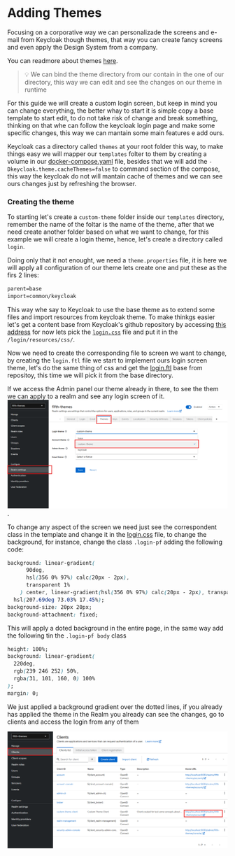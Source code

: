 # Adding Themes

Focusing on a corporative way we can personalizade the screens and e-mail from Keycloak though themes, that way you can create fancy screens and even apply the Design System from a company.

You can readmore about themes [here](https://www.keycloak.org/docs/latest/server_development/#_themes).

> :bulb: We can bind the theme directory from our contain in the one of our directory, this way we can edit and see the changes on our theme in runtime

For this guide we will create a custom login screen, but keep in mind you can change everything, the better whay to start it is simple copy a base template to start edit, to do not take risk of change and break something, thinking on that whe can follow the keycloak login page and make some specific changes, this way we can mantain some main features e add ours.

Keycloak cas a directory called `themes` at your root folder this way, to make things easy we will mapper our `templates` folter to them by creating a volume in our [docker-compose.yaml](../docker-compose.yaml) file, besides that we will add the `-Dkeycloak.theme.cacheThemes=false` to command section of the compose, this way the keycloak do not will mantain cache of themes and we can see ours changes just by refreshing the browser.

### Creating the theme

To starting let's create a `custom-theme` folder inside our `templates` directory, remember the name of the foltar is the name of the theme, after that we need create another folder based on what we want to change, for this example we will create a login theme, hence, let's create a directory called `login`.

Doing only that it not enought, we need a `theme.properties` file, it is here we will apply all configuration of our theme lets create one and put these as the firs 2 lines:

```txt
parent=base
import=common/keycloak
```

This way whe say to Keycloak to use the base theme as to extend some files and import resources from keycloak theme. To make thinkgs easier let's get a content base from Keycloak's github repository by accessing [this address](https://github.com/keycloak/keycloak/tree/archive/release/25.0/themes) for now lets pick the [`login.css`](https://github.com/keycloak/keycloak/blob/archive/release/25.0/themes/src/main/resources/theme/keycloak/login/resources/css/login.css) file and put it in the `/login/resources/css/`.

Now we need to create the corresponding file to screen we want to change, by creating the `login.ftl` file we start to implement ours login screen theme, let's do the same thing of css and get the [login.ftl](https://github.com/keycloak/keycloak/blob/archive/release/25.0/themes/src/main/resources/theme/base/login/login.ftl) base from repositoy, this time we will pick it from the base directory.

If we access the Admin panel our theme already in there, to see the them we can apply to a realm and see any login screen of it.
![Apply theme](./images/theme_apply.png).

To change any aspect of the screen we need just see the correspondent class in the template and change it in the [login.css](./templates/custom-theme/login/resources/css/login.css) file, to change the background, for instance, change the class `.login-pf` adding the following code:

```css
background: linear-gradient(
      90deg,
      hsl(356 0% 97%) calc(20px - 2px),
      transparent 1%
    ) center, linear-gradient(hsl(356 0% 97%) calc(20px - 2px), transparent 1%) center,
  hsl(207.69deg 73.03% 17.45%);
background-size: 20px 20px;
background-attachment: fixed;
```

This will apply a doted background in the entire page, in the same way add the following tin the `.login-pf body` class

```css
height: 100%;
background: linear-gradient(
  220deg,
  rgb(239 246 252) 50%,
  rgba(31, 101, 160, 0) 100%
);
margin: 0;
```
We just applied a background gradient over the dotted lines, if you already has applied the theme in the Realm you already can see the changes, go to clients and access the login from any of them

![Theme login screen](./images/theme_login_screen.png)